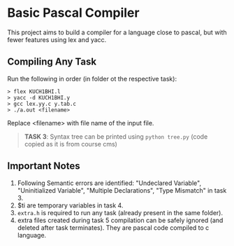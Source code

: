 # Basic Pascal Compiler
This project aims to build a compiler for a language close to pascal, but with fewer features using lex and yacc.

## Compiling Any Task
Run the following in order (in folder ot the respective task):
```
> flex KUCH1BHI.l
> yacc -d KUCH1BHI.y
> gcc lex.yy.c y.tab.c
> ./a.out <filename>
```
Replace \<filename\> with file name of the input file.

> **TASK 3**: Syntax tree can be printed using `python tree.py` (code copied as it is from course cms)

## Important Notes
1. Following Semantic errors are identified: "Undeclared Variable", "Uninitialized Variable", "Multiple Declarations", "Type Mismatch" in task 3.
2. $ti are temporary variables in task 4.
3. `extra.h` is required to run any task (already present in the same folder).
4. extra files created during task 5 compilation can be safely ignored (and deleted after task terminates). They are pascal code compiled to c language.
